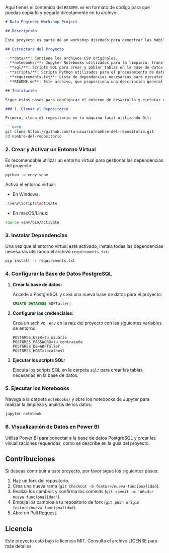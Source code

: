 Aquí tienes el contenido del `README.md` en formato de código para que puedas copiarlo y pegarlo directamente en tu archivo:

```markdown
# Data Engineer Workshop Project

## Descripción

Este proyecto es parte de un workshop diseñado para demostrar las habilidades de un Data Engineer en la manipulación de datos, limpieza, y creación de visualizaciones utilizando Python y PostgreSQL. El objetivo principal es migrar datos desde un archivo CSV a una base de datos relacional, realizar transformaciones necesarias en los datos, y luego visualizarlos utilizando herramientas como Power BI.

## Estructura del Proyecto

- **data/**: Contiene los archivos CSV originales.
- **notebooks/**: Jupyter Notebooks utilizados para la limpieza, transformación, y análisis de los datos.
- **sql/**: Scripts SQL para crear y poblar tablas en la base de datos PostgreSQL.
- **scripts/**: Scripts Python utilizados para el procesamiento de datos.
- **requirements.txt**: Lista de dependencias necesarias para ejecutar el proyecto.
- **README.md**: Este archivo, que proporciona una descripción general del proyecto y las instrucciones de instalación.

## Instalación

Sigue estos pasos para configurar el entorno de desarrollo y ejecutar el proyecto en tu máquina local.

### 1. Clonar el Repositorio

Primero, clona el repositorio en tu máquina local utilizando Git:

```bash
git clone https://github.com/tu-usuario/nombre-del-repositorio.git
cd nombre-del-repositorio
```

### 2. Crear y Activar un Entorno Virtual

Es recomendable utilizar un entorno virtual para gestionar las dependencias del proyecto:

```bash
python -m venv venv
```

Activa el entorno virtual:

- En Windows:

```bash
.\venv\Scripts\activate
```

- En macOS/Linux:

```bash
source venv/bin/activate
```

### 3. Instalar Dependencias

Una vez que el entorno virtual esté activado, instala todas las dependencias necesarias utilizando el archivo `requirements.txt`:

```bash
pip install -r requirements.txt
```

### 4. Configurar la Base de Datos PostgreSQL

1. **Crear la base de datos:**

   Accede a PostgreSQL y crea una nueva base de datos para el proyecto:

   ```sql
   CREATE DATABASE ADFTaller;
   ```

2. **Configurar las credenciales:**

   Crea un archivo `.env` en la raíz del proyecto con las siguientes variables de entorno:

   ```plaintext
   POSTGRES_USER=tu_usuario
   POSTGRES_PASSWORD=tu_contraseña
   POSTGRES_DB=ADFTaller
   POSTGRES_HOST=localhost
   ```

3. **Ejecutar los scripts SQL:**

   Ejecuta los scripts SQL en la carpeta `sql/` para crear las tablas necesarias en la base de datos.

### 5. Ejecutar los Notebooks

Navega a la carpeta `notebooks/` y abre los notebooks de Jupyter para realizar la limpieza y análisis de los datos:

```bash
jupyter notebook
```

### 6. Visualización de Datos en Power BI

Utiliza Power BI para conectar a la base de datos PostgreSQL y crear las visualizaciones requeridas, como se describe en la guía del proyecto.

## Contribuciones

Si deseas contribuir a este proyecto, por favor sigue los siguientes pasos:

1. Haz un fork del repositorio.
2. Crea una nueva rama (`git checkout -b feature/nueva-funcionalidad`).
3. Realiza los cambios y confirma los commits (`git commit -m 'Añadir nueva funcionalidad'`).
4. Empuja los cambios a tu repositorio de fork (`git push origin feature/nueva-funcionalidad`).
5. Abre un Pull Request.

## Licencia

Este proyecto está bajo la licencia MIT. Consulta el archivo LICENSE para más detalles.